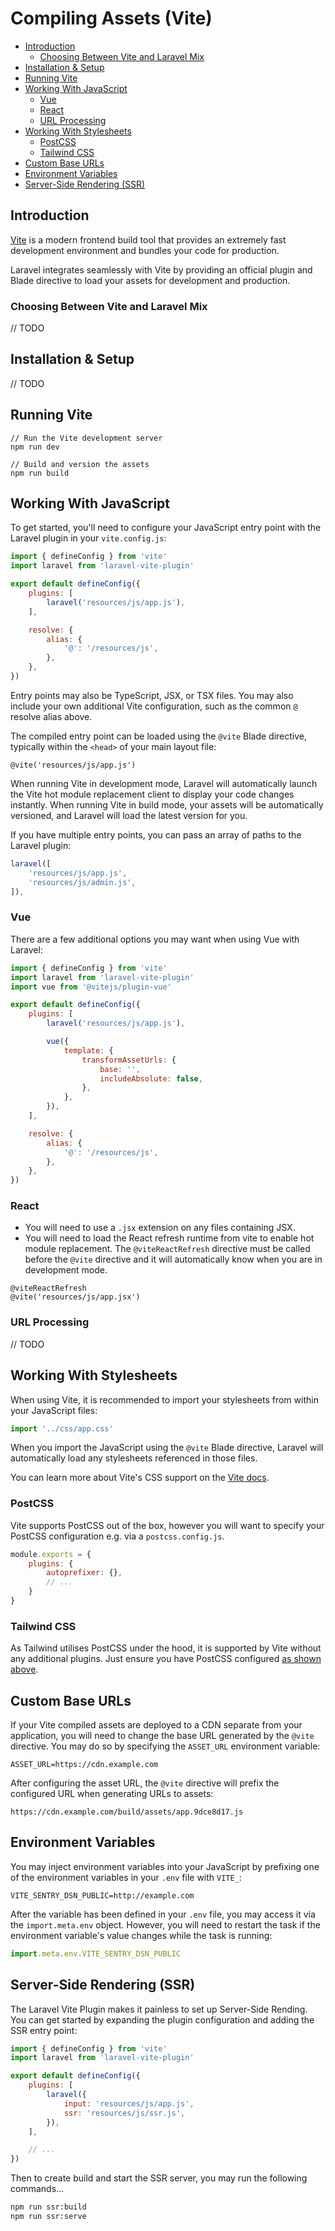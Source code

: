 # Compiling Assets (Vite)

- [Introduction](#introduction)
  - [Choosing Between Vite and Laravel Mix](#vite-or-mix)
- [Installation & Setup](#installation)
- [Running Vite](#running-vite)
- [Working With JavaScript](#working-with-scripts)
  - [Vue](#vue)
  - [React](#react)
  - [URL Processing](#url-processing)
- [Working With Stylesheets](#working-with-stylesheets)
  - [PostCSS](#postcss)
  - [Tailwind CSS](#tailwindcss)
- [Custom Base URLs](#custom-base-urls)
- [Environment Variables](#environment-variables)
- [Server-Side Rendering (SSR)](#ssr)

<a name="introduction"></a>
## Introduction

[Vite](https://vitejs.dev) is a modern frontend build tool that provides an extremely fast development environment and bundles your code for production.

Laravel integrates seamlessly with Vite by providing an official plugin and Blade directive to load your assets for development and production.

<a name="vite-or-mix"></a>
### Choosing Between Vite and Laravel Mix

// TODO

<a name="installation"></a>
## Installation & Setup

// TODO

<a name="running-vite"></a>
## Running Vite

```shell
// Run the Vite development server
npm run dev

// Build and version the assets
npm run build
```

<a name="working-with-scripts"></a>
## Working With JavaScript

To get started, you'll need to configure your JavaScript entry point with the Laravel plugin in your `vite.config.js`:

```js
import { defineConfig } from 'vite'
import laravel from 'laravel-vite-plugin'

export default defineConfig({
    plugins: [
        laravel('resources/js/app.js'),
    ],

    resolve: {
        alias: {
            '@': '/resources/js',
        },
    },
})
```

Entry points may also be TypeScript, JSX, or TSX files. You may also include your own additional Vite configuration, such as the common `@` resolve alias above.

The compiled entry point can be loaded using the `@vite` Blade directive, typically within the `<head>` of your main layout file:

```blade
@vite('resources/js/app.js')
```

When running Vite in development mode, Laravel will automatically launch the Vite hot module replacement client to display your code changes instantly. When running Vite in build mode, your assets will be automatically versioned, and Laravel will load the latest version for you.

If you have multiple entry points, you can pass an array of paths to the Laravel plugin:

```js
laravel([
    'resources/js/app.js',
    'resources/js/admin.js',
]),
```

<a name="vue"></a>
### Vue

There are a few additional options you may want when using Vue with Laravel:

```js
import { defineConfig } from 'vite'
import laravel from 'laravel-vite-plugin'
import vue from '@vitejs/plugin-vue'

export default defineConfig({
    plugins: [
        laravel('resources/js/app.js'),

        vue({
            template: {
                transformAssetUrls: {
                    base: '',
                    includeAbsolute: false,
                },
            },
        }),
    ],

    resolve: {
        alias: {
            '@': '/resources/js',
        },
    },
})
```

<a name="react"></a>
### React

* You will need to use a `.jsx` extension on any files containing JSX.
* You will need to load the React refresh runtime from vite to enable hot module replacement. The `@viteReactRefresh` directive must be called before the `@vite` directive and it will automatically know when you are in development mode.

```blade
@viteReactRefresh
@vite('resources/js/app.jsx')
```

<a name="url-processing"></a>
### URL Processing

// TODO

<a name="working-with-stylesheets"></a>
## Working With Stylesheets

When using Vite, it is recommended to import your stylesheets from within your JavaScript files:

```js
import '../css/app.css'
```

When you import the JavaScript using the `@vite` Blade directive, Laravel will automatically load any stylesheets referenced in those files.

You can learn more about Vite's CSS support on the [Vite docs](https://vitejs.dev/guide/features.html#css).

<a name="postcss"></a>
### PostCSS

Vite supports PostCSS out of the box, however you will want to specify your PostCSS configuration e.g. via a `postcss.config.js`.

```js
module.exports = {
    plugins: {
        autoprefixer: {},
        // ...
    }
}
```

<a name="tailwindcss"></a>
### Tailwind CSS

As Tailwind utilises PostCSS under the hood, it is supported by Vite without any additional plugins. Just ensure you have PostCSS configured [as shown above](#postcss).

<a name="custom-base-urls"></a>
## Custom Base URLs

If your Vite compiled assets are deployed to a CDN separate from your application, you will need to change the base URL generated by the `@vite` directive. You may do so by specifying the `ASSET_URL` environment variable:

```
ASSET_URL=https://cdn.example.com
```

After configuring the asset URL, the `@vite` directive will prefix the configured URL when generating URLs to assets:

```
https://cdn.example.com/build/assets/app.9dce8d17.js
```

<a name="environment-variables"></a>
## Environment Variables

You may inject environment variables into your JavaScript by prefixing one of the environment variables in your `.env` file with `VITE_`:

```env
VITE_SENTRY_DSN_PUBLIC=http://example.com
```

After the variable has been defined in your `.env` file, you may access it via the `import.meta.env` object. However, you will need to restart the task if the environment variable's value changes while the task is running:

```js
import.meta.env.VITE_SENTRY_DSN_PUBLIC
```

<a name="ssr"></a>
## Server-Side Rendering (SSR)

The Laravel Vite Plugin makes it painless to set up Server-Side Rending. You can get started by expanding the plugin configuration and adding the SSR entry point:

```js
import { defineConfig } from 'vite'
import laravel from 'laravel-vite-plugin'

export default defineConfig({
    plugins: [
        laravel({
            input: 'resources/js/app.js',
            ssr: 'resources/js/ssr.js',
        }),
    ],

    // ...
})
```

Then to create build and start the SSR server, you may run the following commands...

```sh
npm run ssr:build
npm run ssr:serve
```
